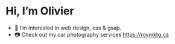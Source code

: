 # Hi, I’m Olivier
- 👀 I’m interested in web design, css & gsap.
- 📷 Check out my car photography services https://roymktg.ca
